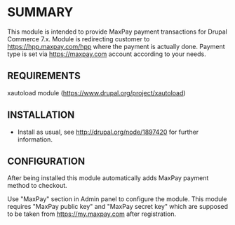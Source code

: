 SUMMARY
=====

This module is intended to provide MaxPay payment transactions for Drupal Commerce 7.x.
Module is redirecting customer to https://hpp.maxpay.com/hpp where the payment is actually done.
Payment type is set via https://maxpay.com account according to your needs.


REQUIREMENTS
----

xautoload module (https://www.drupal.org/project/xautoload)


INSTALLATION
----

* Install as usual, see http://drupal.org/node/1897420 for further information.


CONFIGURATION
----

After being installed this module automatically adds MaxPay payment method to checkout.

Use "MaxPay" section in Admin panel to configure the module.
This module requires "MaxPay public key" and "MaxPay secret key" which are supposed to be taken from https://my.maxpay.com after registration.
